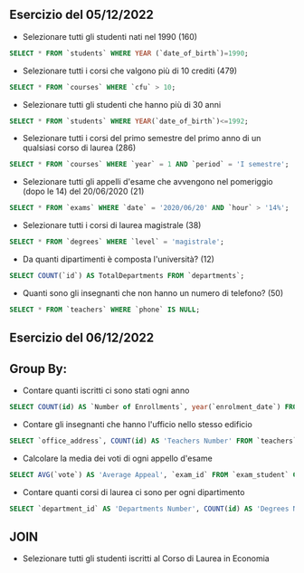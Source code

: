 ## Esercizio del 05/12/2022
- Selezionare tutti gli studenti nati nel 1990 (160)

```sql
SELECT * FROM `students` WHERE YEAR (`date_of_birth`)=1990;
```

- Selezionare tutti i corsi che valgono più di 10 crediti (479)

```sql
SELECT * FROM `courses` WHERE `cfu` > 10;
```

- Selezionare tutti gli studenti che hanno più di 30 anni

```sql
SELECT * FROM `students` WHERE YEAR(`date_of_birth`)<=1992;
```

- Selezionare tutti i corsi del primo semestre del primo anno di un qualsiasi corso di laurea (286)

```sql
SELECT * FROM `courses` WHERE `year` = 1 AND `period` = 'I semestre';
```

- Selezionare tutti gli appelli d'esame che avvengono nel pomeriggio (dopo le 14) del 20/06/2020 (21)

```sql
SELECT * FROM `exams` WHERE `date` = '2020/06/20' AND `hour` > '14%';
```

- Selezionare tutti i corsi di laurea magistrale (38)

```sql
SELECT * FROM `degrees` WHERE `level` = 'magistrale';
```

- Da quanti dipartimenti è composta l'università? (12)

```sql
SELECT COUNT(`id`) AS TotalDepartments FROM `departments`;
```

- Quanti sono gli insegnanti che non hanno un numero di telefono? (50)

```sql
SELECT * FROM `teachers` WHERE `phone` IS NULL;
```

## Esercizio del 06/12/2022

## Group By:

- Contare quanti iscritti ci sono stati ogni anno

```sql
SELECT COUNT(id) AS `Number of Enrollments`, year(`enrolment_date`) FROM `students` GROUP BY year(`enrolment_date`);
```

- Contare gli insegnanti che hanno l'ufficio nello stesso edificio

```sql
SELECT `office_address`, COUNT(id) AS 'Teachers Number' FROM `teachers` GROUP BY `office_address`;
```

- Calcolare la media dei voti di ogni appello d'esame

```sql
SELECT AVG(`vote`) AS 'Average Appeal', `exam_id` FROM `exam_student` GROUP BY `exam_id`;
```

- Contare quanti corsi di laurea ci sono per ogni dipartimento

```sql
SELECT `department_id` AS 'Departments Number', COUNT(id) AS 'Degrees Number' FROM `degrees` GROUP BY `department_id`;
```

## JOIN

- Selezionare tutti gli studenti iscritti al Corso di Laurea in Economia